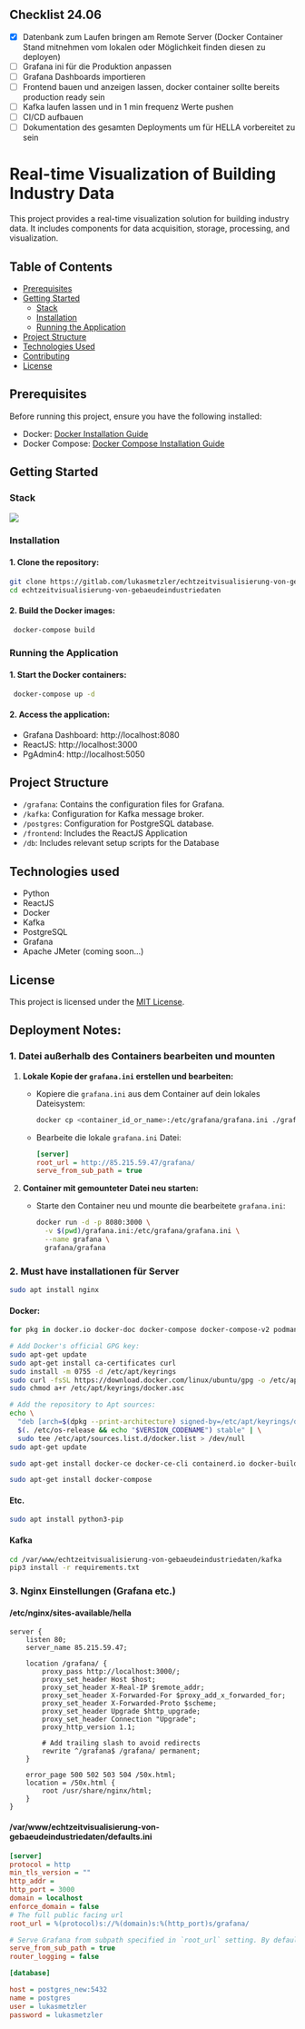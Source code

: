 ## Checklist 24.06
- [x] Datenbank zum Laufen bringen am Remote Server (Docker Container Stand mitnehmen vom lokalen oder Möglichkeit finden diesen zu deployen)
- [ ] Grafana ini für die Produktion anpassen
- [ ] Grafana Dashboards importieren
- [ ] Frontend bauen und anzeigen lassen, docker container sollte bereits production ready sein
- [ ] Kafka laufen lassen und in 1 min frequenz Werte pushen
- [ ] CI/CD aufbauen
- [ ] Dokumentation des gesamten Deployments um für HELLA vorbereitet zu sein
# Real-time Visualization of Building Industry Data

This project provides a real-time visualization solution for building industry data. It includes components for data acquisition, storage, processing, and visualization.

## Table of Contents

- [Prerequisites](#prerequisites)
- [Getting Started](#getting-started)
  - [Stack](#stack)
  - [Installation](#installation)
  - [Running the Application](#running-the-application)
- [Project Structure](#project-structure)
- [Technologies Used](#technologies-used)
- [Contributing](#contributing)
- [License](#license)

## Prerequisites

Before running this project, ensure you have the following installed:

- Docker: [Docker Installation Guide](https://docs.docker.com/get-docker/)
- Docker Compose: [Docker Compose Installation Guide](https://docs.docker.com/compose/install/)

## Getting Started

### Stack

![](https://gitlab.com/lukasmetzler/echtzeitvisualisierung-von-gebaeudeindustriedaten/-/raw/main/docs/Finaler_Aufbau.png?ref_type=heads)

### Installation

#### 1. Clone the repository:

```bash
git clone https://gitlab.com/lukasmetzler/echtzeitvisualisierung-von-gebaeudeindustriedaten.git
cd echtzeitvisualisierung-von-gebaeudeindustriedaten
```

#### 2. Build the Docker images:

```bash
 docker-compose build
```

### Running the Application

#### 1. Start the Docker containers:

```bash
 docker-compose up -d
```

#### 2. Access the application:

- Grafana Dashboard: http://localhost:8080
- ReactJS: http://localhost:3000
- PgAdmin4: http://localhost:5050

## Project Structure

- `/grafana`: Contains the configuration files for Grafana.
- `/kafka`: Configuration for Kafka message broker.
- `/postgres`: Configuration for PostgreSQL database.
- `/frontend`: Includes the ReactJS Application
- `/db`: Includes relevant setup scripts for the Database

## Technologies used

- Python
- ReactJS
- Docker
- Kafka
- PostgreSQL
- Grafana
- Apache JMeter (coming soon...)

## License

This project is licensed under the [MIT License](https://opensource.org/license/mit/).

## Deployment Notes:
### 1. Datei außerhalb des Containers bearbeiten und mounten

1. **Lokale Kopie der `grafana.ini` erstellen und bearbeiten:**
   - Kopiere die `grafana.ini` aus dem Container auf dein lokales Dateisystem:

     ```bash
     docker cp <container_id_or_name>:/etc/grafana/grafana.ini ./grafana.ini
     ```

   - Bearbeite die lokale `grafana.ini` Datei:

     ```ini
     [server]
     root_url = http://85.215.59.47/grafana/
     serve_from_sub_path = true
     ```

2. **Container mit gemounteter Datei neu starten:**
   - Starte den Container neu und mounte die bearbeitete `grafana.ini`:

     ```bash
     docker run -d -p 8080:3000 \
       -v $(pwd)/grafana.ini:/etc/grafana/grafana.ini \
       --name grafana \
       grafana/grafana
     ```

### 2. Must have installationen für Server
```bash
sudo apt install nginx
```
#### Docker:
```bash
for pkg in docker.io docker-doc docker-compose docker-compose-v2 podman-docker containerd runc; do sudo apt-get remove $pkg; done
```
```bash
# Add Docker's official GPG key:
sudo apt-get update
sudo apt-get install ca-certificates curl
sudo install -m 0755 -d /etc/apt/keyrings
sudo curl -fsSL https://download.docker.com/linux/ubuntu/gpg -o /etc/apt/keyrings/docker.asc
sudo chmod a+r /etc/apt/keyrings/docker.asc

# Add the repository to Apt sources:
echo \
  "deb [arch=$(dpkg --print-architecture) signed-by=/etc/apt/keyrings/docker.asc] https://download.docker.com/linux/ubuntu \
  $(. /etc/os-release && echo "$VERSION_CODENAME") stable" | \
  sudo tee /etc/apt/sources.list.d/docker.list > /dev/null
sudo apt-get update
```
```bash
sudo apt-get install docker-ce docker-ce-cli containerd.io docker-buildx-plugin docker-compose-plugin
```
```bash
sudo apt-get install docker-compose
```
#### Etc.
```bash
sudo apt install python3-pip
```
#### Kafka
```bash
cd /var/www/echtzeitvisualisierung-von-gebaeudeindustriedaten/kafka
pip3 install -r requirements.txt
```

### 3. Nginx Einstellungen (Grafana etc.)
#### /etc/nginx/sites-available/hella
```nginx
server {
    listen 80;
    server_name 85.215.59.47;

    location /grafana/ {
        proxy_pass http://localhost:3000/;
        proxy_set_header Host $host;
        proxy_set_header X-Real-IP $remote_addr;
        proxy_set_header X-Forwarded-For $proxy_add_x_forwarded_for;
        proxy_set_header X-Forwarded-Proto $scheme;
        proxy_set_header Upgrade $http_upgrade;
        proxy_set_header Connection "Upgrade";
        proxy_http_version 1.1;

        # Add trailing slash to avoid redirects
        rewrite ^/grafana$ /grafana/ permanent;
    }

    error_page 500 502 503 504 /50x.html;
    location = /50x.html {
        root /usr/share/nginx/html;
    }
}
```
#### /var/www/echtzeitvisualisierung-von-gebaeudeindustriedaten/defaults.ini
```ini
[server]
protocol = http
min_tls_version = ""
http_addr =
http_port = 3000
domain = localhost
enforce_domain = false
# The full public facing url
root_url = %(protocol)s://%(domain)s:%(http_port)s/grafana/

# Serve Grafana from subpath specified in `root_url` setting. By default it is set to `false` for compatibility reasons.
serve_from_sub_path = true
router_logging = false
```
```ini
[database]

host = postgres_new:5432
name = postgres
user = lukasmetzler
password = lukasmetzler
```